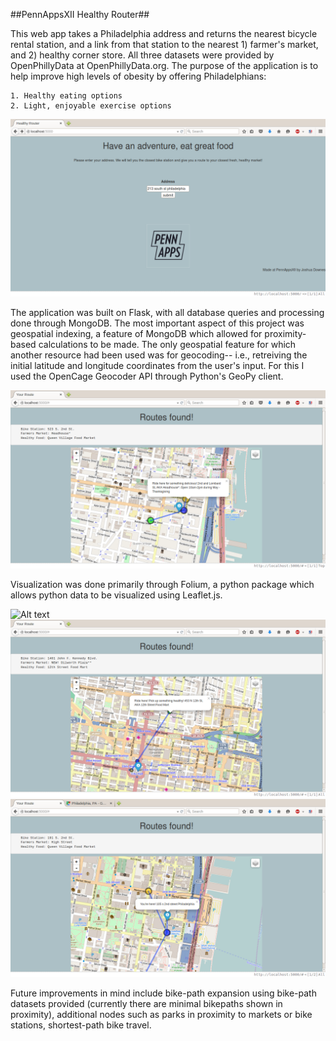 ##PennAppsXII Healthy Router##

This web app takes a Philadelphia address and returns the nearest bicycle rental station, and a link from that station to the nearest 1) farmer's market, and 2) healthy corner store. All three datasets were provided by OpenPhillyData at OpenPhillyData.org. The purpose of the application is to help improve high levels of obesity by offering Philadelphians:

    1. Healthy eating options
    2. Light, enjoyable exercise options

![Alt text](/img/DemoHome.png?raw=true)

The application was built on Flask, with all database queries and processing done through MongoDB. The most important aspect of this project was geospatial indexing, a feature of MongoDB which allowed for proximity-based calculations to be made. The only geospatial feature for which another resource had been used was for geocoding-- i.e., retreiving the initial latitude and longitude coordinates from the user's input. For this I used the OpenCage Geocoder API through Python's GeoPy client.

![Alt text](/img/DemoRoute1.png?raw=true)

Visualization was done primarily through Folium, a python package which allows python data to be visualized using Leaflet.js.

![Alt text](/img/DemoRoute2.png?raw=true)
![Alt text](/img/DemoRoute3.png?raw=true)
![Alt text](/img/DemoRoute4.png?raw=true)

Future improvements in mind include bike-path expansion using bike-path datasets provided (currently there are minimal bikepaths shown in proximity), additional nodes such as parks in proximity to markets or bike stations, shortest-path bike travel. 
